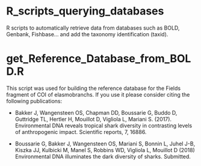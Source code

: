 # R_scripts_querying_databases

R scripts to automatically retrieve data from databases such as BOLD, Genbank, Fishbase... and add the taxonomy identification (taxid).


# get_Reference_Database_from_BOLD.R

This script was used for building the reference database for the Fields fragment of COI of elasmobranchs. If you use it please consider citing the following publications:

- Bakker J, Wangensteen OS, Chapman DD, Boussarie G, Buddo D, Guttridge TL, Hertler H, Mouillot D, Vigliola L, Mariani S. (2017). Environmental DNA reveals tropical shark diversity in contrasting levels of anthropogenic impact. Scientific reports, 7, 16886.

- Boussarie G, Bakker J, Wangensteen OS, Mariani S, Bonnin L, Juhel J-B, Kiszka JJ, Kulbicki M, Manel S, Robbins WD, Vigliola L, Mouillot D (2018) Environmental DNA illuminates the dark diversity of sharks. Submitted.

